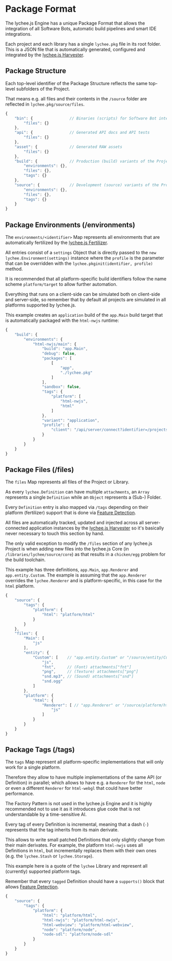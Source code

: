 
# Package Format

The lychee.js Engine has a unique Package Format that
allows the integration of all Software Bots, automatic
build pipelines and smart IDE integrations.

Each project and each library has a single `lychee.pkg`
file in its root folder. This is a JSON file that is
automatically generated, configured and integrated by
the [lychee.js Harvester](../software-bots/lycheejs-harvester.md).


## Package Structure

Each top-level identifier of the Package Structure
reflects the same top-level subfolders of the Project.

That means e.g. all files and their contents in the `/source`
folder are reflected in `lychee.pkg/source/files`.

```javascript
{
	"bin": {                // Binaries (scripts) for Software Bot integration
		"files": {}
	},
	"api": {                // Generated API docs and API tests
		"files": {}
	},
	"asset": {              // Generated RAW assets
		"files": {}
	},
	"build": {              // Production (build) variants of the Project or Library
		"environments": {},
		"files": {},
		"tags": {}
	},
	"source": {             // Development (source) variants of the Project or Library
		"environments": {},
		"files": {},
		"tags": {}
	}
}
```


## Package Environments (/environments)

The `environments/<identifier>` Map represents all
environments that are automatically fertilized by the
[lychee.js Fertilizer](../software-bots/lycheejs-fertilizer.md).

All entries consist of a `settings` Object that is
directly passed to the `new lychee.Environment(settings)`
instance where the `profile` is the parameter that can
be overridden with the `lychee.pkginit(identifier, profile)`
method.

It is recommended that all platform-specific build
identifiers follow the name scheme `platform/target`
to allow further automation.

Everything that runs on a client-side can be simulated
both on client-side and server-side, so remember that
by default all projects are simulated in all platforms
supported by lychee.js.

This example creates an `application` build of the
`app.Main` build target that is automatically packaged
with the `html-nwjs` runtime:

```javascript
{
	"build": {
		"environments": {
			"html-nwjs/main": {
				"build": "app.Main",
				"debug": false,
				"packages": [
					[
						"app",
						"./lychee.pkg"
					]
				],
				"sandbox": false,
				"tags": {
					"platform": [
						"html-nwjs",
						"html"
					]
				},
				"variant": "application",
				"profile": {
					"client": "/api/server/connect?identifier=/projects/boilerplate"
				}
			}
		}
	}
}
```


## Package Files (/files)

The `files` Map represents all files of the Project
or Library.

As every `lychee.Definition` can have multiple
`attachments`, an `Array` represents a single
`Definition` while an `Object` represents a (Sub-)
Folder.

Every `Definition` entry is also mapped via `/tags`
depending on their platform (fertilizer) support
that is done via [Feature Detection](../engine-concept/Feature-Detection.md).

All files are automatically tracked, updated and
injected across all server-connected application
instances by the [lychee.js Harvester](../software-bots/lycheejs-harvester.md)
so it's basically never necessary to touch this
section by hand.

The only valid exception to modify the `/files`
section of any lychee.js Project is when adding
new files into the lychee.js Core (in
`/libraries/lychee/source/core`) as that results
in a `chicken/egg` problem for the build toolchain.

This example has three definitions, `app.Main`,
`app.Renderer` and `app.entity.Custom`. The example
is assuming that the `app.Renderer` overrides the
`lychee.Renderer` and is platform-specific, in this
case for the `html` platform.

```javascript
{
	"source": {
		"tags": {
			"platform": {
				"html": "platform/html"
			}
		}
	},
	"files": {
		"Main": [
			"js"
		],
		"entity": {
			"Custom": [    // "app.entity.Custom" or "/source/entity/Custom"
				"js",
				"fnt",     // (Font) attachments["fnt"]
				"png",     // (Texture) attachments["png"]
				"snd.mp3", // (Sound) attachments["snd"]
				"snd.ogg"
			]
		},
		"platform": {
			"html": {
				"Renderer": [ // "app.Renderer" or "/source/platform/html/Renderer"
					"js"
				]
			}
		}
	}
}
```


## Package Tags (/tags)

The `tags` Map represent all platform-specific
implementations that will only work for a single
platform.

Therefore they allow to have multiple implementations
of the same API (or Definition) in parallel; which
allows to have e.g. a `Renderer` for the `html`, `node`
or even a different `Renderer` for `html-webgl` that
could have better performance.

The Factory Pattern is not used in the lychee.js
Engine and it is highly recommended not to use
it as it introduces glue code that is not
understandable by a time-sensitive AI.

Every tag of every Definition is incremental,
meaning that a dash (`-`) represents that the tag
inherits from its main derivate.

This allows to write small patched Definitions that
only slightly change from their main derivates. For
example, the platform `html-nwjs` uses all Definitions
in `html`, but incrementally replaces them with their
own ones (e.g. the `lychee.Stash` or `lychee.Storage`).

This example here is a quote of the `lychee` Library
and represent all (currently) supported platform tags.

Remember that every `tagged` Definition should have a
`supports()` block that allows [Feature Detection](../engine-concept/Feature-Detection.md).

```javascript
{
	"source": {
		"tags": {
			"platform": {
				"html": "platform/html",
				"html-nwjs": "platform/html-nwjs",
				"html-webview": "platform/html-webview",
				"node": "platform/node",
				"node-sdl": "platform/node-sdl"
			}
		}
	}
}
```


